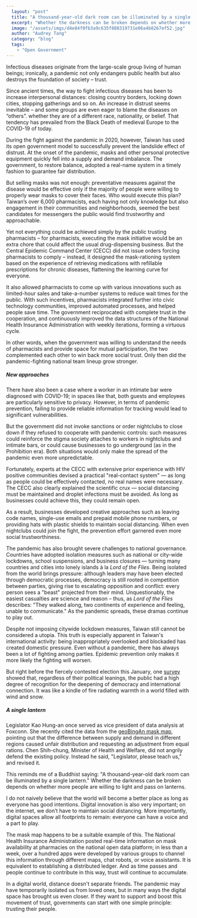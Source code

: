```yaml
---
  layout: "post"
  title: "A thousand-year-old dark room can be illuminated by a single lantern"
  excerpt: "Whether the darkness can be broken depends on whether more people are willing to light and pass on lanterns."
  image: "/assets/imgs/d4e84f0fb3a9c635f888319731e06a4b8267ef52.jpg"
  author: "Audrey Tang"
  category: "blog"
  tags: 
    - "Open Government"
---
```


Infectious diseases originate from the large-scale group living of human beings; ironically, a pandemic not only endangers public health but also destroys the foundation of society – trust.

Since ancient times, the way to fight infectious diseases has been to increase interpersonal distances: closing country borders, locking down cities, stopping gatherings and so on. An increase in distrust seems inevitable – and some groups are even eager to blame the diseases on “others”. whether they are of a different race, nationality, or belief. That tendency has prevailed from the Black Death of medieval Europe to the COVID-19 of today.

During the fight against the pandemic in 2020, however, Taiwan has used its open government model to successfully prevent the landslide effect of distrust. At the onset of the pandemic, masks and other personal protective equipment quickly fell into a supply and demand imbalance. The government, to restore balance, adopted a real-name system in a timely fashion to guarantee fair distribution.

But selling masks was not enough: preventative measures against the disease would be effective only if the majority of people were willing to properly wear masks to cover their faces. Who would execute this plan? Taiwan’s over 6,000 pharmacists, each having not only knowledge but also engagement in their communities and neighborhoods, seemed the best candidates for messengers the public would find trustworthy and approachable.

Yet not everything could be achieved simply by the public trusting pharmacists – for pharmacists, executing the mask initiative would be an extra chore that could affect the usual drug-dispensing business. But the Central Epidemic Command Center (CECC) did not issue orders forcing pharmacists to comply – instead, it designed the mask-rationing system based on the experience of retrieving medications with refillable prescriptions for chronic diseases, flattening the learning curve for everyone.

It also allowed pharmacists to come up with various innovations such as limited-hour sales and take-a-number systems to reduce wait times for the public. With such incentives, pharmacists integrated further into civic technology communities, improved automated processes, and helped people save time. The government reciprocated with complete trust in the cooperation, and continuously improved the data structures of the National Health Insurance Administration with weekly iterations, forming a virtuous cycle.

In other words, when the government was willing to understand the needs of pharmacists and provide space for mutual participation, the two complemented each other to win back more social trust. Only then did the pandemic-fighting national team lineup grow stronger.

##### New approaches

There have also been a case where a worker in an intimate bar were diagnosed with COVID-19; in spaces like that, both guests and employees are particularly sensitive to privacy. However, in terms of pandemic prevention, failing to provide reliable information for tracking would lead to significant vulnerabilities.

But the government did not invoke sanctions or order nightclubs to close down if they refused to cooperate with pandemic controls: such measures could reinforce the stigma society attaches to workers in nightclubs and intimate bars, or could cause businesses to go underground (as in the Prohibition era). Both situations would only make the spread of the pandemic even more unpredictable.

Fortunately, experts at the CECC with extensive prior experience with HIV positive communities devised a practical "real-contact system" — as long as people could be effectively contacted, no real names were necessary. The CECC also clearly explained the scientific crux — social distancing must be maintained and droplet infections must be avoided. As long as businesses could achieve this, they could remain open.

As a result, businesses developed creative approaches such as leaving code names, single-use emails and prepaid mobile phone numbers, or providing hats with plastic shields to maintain social distancing. When even nightclubs could join the fight, the prevention effort garnered even more social trustworthiness.

The pandemic has also brought severe challenges to national governance. Countries have adopted isolation measures such as national or city-wide lockdowns, school suspensions, and business closures — turning many countries and cities into lonely islands à la <em class="tooltipped" data-tooltip="rms notes: “The Lord of the Flies is ugly,<br>but the reality — in the case I know about<br>— is much better.<br><br>A real group of 6 boys got <a href='https://www.theguardian.com/world/2020/nov/28/encrypted-apps-and-false-names-new-taiwan-book-club-takes-no-chances'>shipwrecked</a><br>on a deserted island.<br><br>They cooperated and took good care<br>of each other for over a year,<br>until someone rescued them.<br><br>Isn't that nice?”">Lord of the Flies</em>. Being isolated from the world brings pressure: although leaders may have been elected through democratic processes, democracy is still rooted in competition between parties, giving rise to escalating opposition and conflict: every person sees a "beast" projected from their mind. Unquestionably, the easiest casualties are science and reason – thus, as *Lord of the Flies* describes: "They walked along, two continents of experience and feeling, unable to communicate." As the pandemic spreads, these dramas continue to play out.

Despite not imposing citywide lockdown measures, Taiwan still cannot be considered a utopia. This truth is especially apparent in Taiwan's international activity: being inappropriately overlooked and blockaded has created domestic pressure. Even without a pandemic, there has always been a lot of fighting among parties. Epidemic prevention only makes it more likely the fighting will worsen.

But right before the fiercely contested election this January, one [survey](https://www.readr.tw/post/2102) showed that, regardless of their political leanings, the public had a high degree of recognition for the deepening of democracy and international connection. It was like a kindle of fire radiating warmth in a world filled with wind and snow.

##### A single lantern

Legislator Kao Hung-an once served as vice president of data analysis at Foxconn. She recently cited the data from the [geoBingAn mask map](https://geobingan.info/event/mask), pointing out that the difference between supply and demand in different regions caused unfair distribution and requesting an adjustment from equal rations. Chen Shih-chung, Minister of Health and Welfare, did not angrily defend the existing policy. Instead he said, "Legislator, please teach us," and revised it.

This reminds me of a Buddhist saying: "A thousand-year-old dark room can be illuminated by a single lantern." Whether the darkness can be broken depends on whether more people are willing to light and pass on lanterns.

I do not naively believe that the world will become a better place as long as everyone has good intentions. Digital innovation is also very important; on the internet, we don’t have to maintain social distancing. More importantly, digital spaces allow all footprints to remain: everyone can have a voice and a part to play.

The mask map happens to be a suitable example of this. The National Health Insurance Administration posted real-time information on mask availability at pharmacies on the national open data platform; in less than a week, over a hundred apps were developed by various groups to channel this information through different maps, chat robots, or voice assistants. It is equivalent to establishing a distributed ledger. And as time passes and people continue to contribute in this way, trust will continue to accumulate.

In a digital world, distance doesn't separate friends. The pandemic may have temporarily isolated us from loved ones, but in many ways the digital space has brought us even closer. If they want to support and boost this movement of trust, governments can start with one simple principle: trusting their people.
